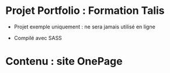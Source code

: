 # Projet Portfolio : Formation Talis
* Projet exemple uniquement : ne sera jamais utilisé en ligne

- Compilé avec SASS

# Contenu : site OnePage

